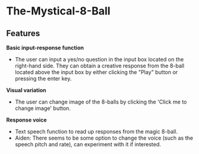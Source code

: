 # The-Mystical-8-Ball

## Features

**Basic input-response function**
  - The user can input a yes/no question in the input box located on the right-hand side. They can obtain a creative response from the 8-ball located above the input box by either clicking the "Play" button or pressing the enter key.

**Visual variation**
  - The user can change image of the 8-balls by clicking the 'Click me to change image' button.

**Response voice**
  - Text speech function to read up responses from the magic 8-ball.
  - Aiden: There seems to be some option to change the voice (such as the speech pitch and rate), can experiment with it if interested.
